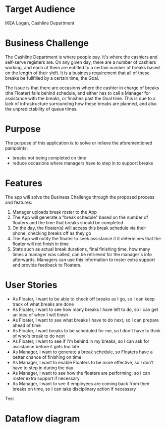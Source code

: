 # Target Audience
IKEA Logan, Cashline Department

# Business Challenge
The Cashline Department is where people pay. It's where the cashiers and self-serve registers are. On any given day, there are a number of cashiers working, and each of them are entitled to a certain number of breaks based on the length of their shift. It is a business requirement that all of these breaks be fullfilled by a certain time, the Goal. 

The issue is that there are occasions where the cashier in charge of breaks (the Floater) falls behind schedule, and either has to call a Manager for assistance with the breaks, or finishes past the Goal time. This is due to a lack of infrastructure surrounding how these breaks are planned, and also the unpredictability of queue times. 

# Purpose
The purpose of this application is to solve or relieve the aforementioned painpoints: 
 - breaks not being completed on time
 - reduce occasions where managers have to step in to support breaks 

# Features
The app will solve the Business Challenge through the proposed process and features: 
1. Manager uploads break roster to the App
2. The App will generate a "break schedule" based on the number of floaters and the time that breaks should be completed
3. On the day, the floater(s) will access this break schedule via their phone, checking breaks off as they go
4. The App will notify the floater to seek assistance if it determines that the floater will not finish in time
5. Stats such as actual break durations, final finishing time, how many times a manager was called, can be retrieved for the manager's info afterwards. Managers can use this information to roster extra support and provide feedback to Floaters. 

# User Stories
- As Floater, I want to be able to check off breaks as I go, so I can keep track of what breaks are done
- As Floater, I want to see how many breaks I have left to do, so I can get an idea of when I will finish
- As Floater, I want to see what breaks I have to do next, so I can prepare ahead of time
- As Floater, I want breaks to be scheduled for me, so I don't have to think of who's break to do next
- As Floater, I want to see if I'm behind in my breaks, so I can ask for assistance before it gets too late
- As Manager, I want to generate a break schedule, so Floaters have a better chance of finishing on time
- As Manager, I want to enable Floaters to be more effective, so I don't have to step in during the day
- As Manager, I want to see how the floaters are performing, so I can roster extra support if necessary
- As Manager, I want to see if employees are coming back from their breaks on time, so I can take disciplinary action if necessary

Test

# Dataflow diagram

